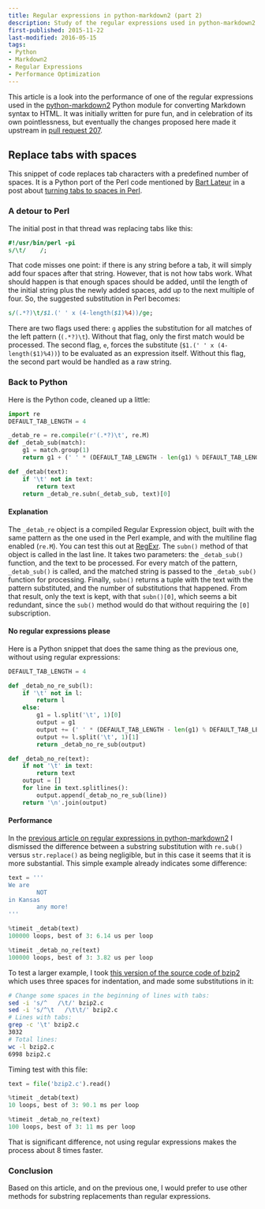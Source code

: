 ```yaml
---
title: Regular expressions in python-markdown2 (part 2)
description: Study of the regular expressions used in python-markdown2 library
first-published: 2015-11-22
last-modified: 2016-05-15
tags:
- Python
- Markdown2
- Regular Expressions
- Performance Optimization
---
```


This article is a look into the performance of one of the
regular expressions used in the
<a href="https://github.com/trentm/python-markdown2" 
title="python-markdown2 on Github"> python-markdown2</a> Python module for
converting Markdown syntax to HTML. It was initially written for pure fun, and
in celebration of its own pointlessness, but eventually the changes proposed
here made it upstream in
<a href="https://github.com/trentm/python-markdown2/pull/207" 
title="python-markdown2 pull request 207">pull request 207</a>.

<!-- read more -->

Replace tabs with spaces
------------------------

This snippet of code replaces tab characters with a predefined number of 
spaces. It is a Python port of the Perl code mentioned by 
[Bart Lateur][bart-lateur] in a post about 
[turning tabs to spaces in Perl][perl-tabs-to-spaces].

### A detour to Perl ###

The initial post in that thread was replacing tabs like this:

```perl
#!/usr/bin/perl -pi
s/\t/    /;
```

That code misses one point: if there is any string before a tab, it will simply 
add four spaces after that string. However, that is not how tabs work. What 
should happen is that enough spaces should be added, until the length of the 
initial string plus the newly added spaces, add up to the next multiple of 
four. So, the suggested substitution in Perl becomes:

```perl
s/(.*?)\t/$1.(' ' x (4-length($1)%4))/ge;
```

There are two flags used there: `g` applies the substitution for all matches of 
the left pattern (`(.*?)\t`). Without that flag, only the first match would be 
processed. The second flag, `e`, forces the substitute 
(`$1.(' ' x (4-length($1)%4))`) to be evaluated as an expression itself. 
Without this flag, the second part would be handled as a raw string.

### Back to Python ###

Here is the Python code, cleaned up a little:

```python
import re
DEFAULT_TAB_LENGTH = 4

_detab_re = re.compile(r'(.*?)\t', re.M)
def _detab_sub(match):
    g1 = match.group(1)
    return g1 + (' ' * (DEFAULT_TAB_LENGTH - len(g1) % DEFAULT_TAB_LENGTH))

def _detab(text):
    if '\t' not in text:
        return text
    return _detab_re.subn(_detab_sub, text)[0]
```

#### Explanation

The `_detab_re` object is a compiled Regular Expression object, built with the 
same pattern as the one used in the Perl example, and with the multiline flag 
enabled (`re.M`). You can test this out at [RegExr][regexr]. The `subn()` 
method of that object is called in the last line. It takes two parameters: the 
`_detab_sub()` function, and the text to be processed. For every match of the 
pattern, `_detab_sub()` is called, and the matched string is passed to the 
`_detab_sub()` function for processing. Finally, `subn()` returns a tuple with 
the text with the pattern substituted, and the number of substitutions that
happened. From that result, only the text is kept, with that `subn()[0]`, 
which seems a bit redundant, since the `sub()` method would do that without 
requiring the `[0]` subscription.

#### No regular expressions please

Here is a Python snippet that does the same thing as the previous one, without 
using regular expressions:

```python
DEFAULT_TAB_LENGTH = 4

def _detab_no_re_sub(l):
    if '\t' not in l:
        return l
    else:
        g1 = l.split('\t', 1)[0]
        output = g1
        output += (' ' * (DEFAULT_TAB_LENGTH - len(g1) % DEFAULT_TAB_LENGTH))
        output += l.split('\t', 1)[1]
        return _detab_no_re_sub(output)

def _detab_no_re(text):
    if not '\t' in text:
        return text
    output = []
    for line in text.splitlines():
        output.append(_detab_no_re_sub(line))
    return '\n'.join(output)
```

#### Performance

In the [previous article on regular expressions in python-markdown2][prev] I 
dismissed the difference between a substring substitution with `re.sub()` 
versus `str.replace()` as being negligible, but in this case it seems that it 
is more substantial. This simple example already indicates some difference:

```python
text = '''
We are
        NOT
in Kansas
        any more!
'''

%timeit _detab(text)
100000 loops, best of 3: 6.14 us per loop

%timeit _detab_no_re(text)
100000 loops, best of 3: 3.82 us per loop
```

To test a larger example, I took [this version of the source code of bzip2][bz]
which uses three spaces for indentation, and made some substitutions in it:

```bash
# Change some spaces in the beginning of lines with tabs:
sed -i 's/^   /\t/' bzip2.c 
sed -i 's/^\t   /\t\t/' bzip2.c
# Lines with tabs:
grep -c '\t' bzip2.c 
3032
# Total lines:
wc -l bzip2.c 
6998 bzip2.c
```

Timing test with this file:

```python
text = file('bzip2.c').read()

%timeit _detab(text)
10 loops, best of 3: 90.1 ms per loop

%timeit _detab_no_re(text)
100 loops, best of 3: 11 ms per loop
```

That is significant difference, not using regular expressions makes the 
process about 8 times faster.

### Conclusion

Based on this article, and on the previous one, I would prefer to use other 
methods for substring replacements than regular expressions.

<!-- Links -->
[python-markdown2]: https://github.com/trentm/python-markdown2 "python-markdown2 on Github"
[perl-tabs-to-spaces]: http://www.nntp.perl.org/group/perl.macperl.anyperl/2002/03/msg154.html "Perl Tabs to Spaces"
[bart-lateur]: http://search.cpan.org/~bartl/ "Bart Lateur"
[regexr]: http://regexr.com/3c8o7 "Tabs to spaces regular expression"
[prev]: /posts/regex-in-python-markdown2-pt1/
[bz]: /static/etc/bzip2.c "bzip2.c Source Code"
